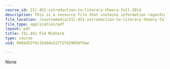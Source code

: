 ```yaml
---
course_id: 21l-451-introduction-to-literary-theory-fall-2014
description: This is a resource file that contains information regarding midterm.
file_location: /coursemedia/21l-451-introduction-to-literary-theory-fall-2014/0604d52f4c32ddda227f2f42905df9ae_MIT21L_451F14_Midterm.pdf
file_type: application/pdf
layout: pdf
title: 21L.451 F14 Midterm
type: course
uid: 0604d52f4c32ddda227f2f42905df9ae

---
```

None